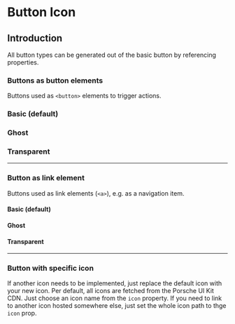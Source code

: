 # Button Icon

## Introduction
All button types can be generated out of the basic button by referencing properties.

### Buttons as button elements
Buttons used as `<button>` elements to trigger actions.

### Basic (default)

<Playground :themeable="true" :childElementLayout="{spacing: 'inline'}">
  <template v-slot={theme}>
    <p-button-icon :theme="theme" />
    <p-button-icon :theme="theme" disabled="true" />
    <p-button-icon loading="true" :theme="theme" />
  </template>
</Playground>

### Ghost

<Playground :themeable="true" :childElementLayout="{spacing: 'inline'}">
  <template v-slot={theme}>
    <p-button-icon variant="ghost" :theme="theme" />
    <p-button-icon variant="ghost" :theme="theme" disabled="true" />
    <p-button-icon variant="ghost" loading="true" :theme="theme" />
  </template>
</Playground>

### Transparent

<Playground :themeable="true" :childElementLayout="{spacing: 'inline'}">
  <template v-slot={theme}>
    <p-button-icon variant="transparent" :theme="theme" />
    <p-button-icon variant="transparent" :theme="theme" disabled="true" />
    <p-button-icon variant="transparent" loading="true" :theme="theme" />
  </template>
</Playground>

---

### Button as link element
Buttons used as link elements (`<a>`), e.g. as a navigation item.

#### Basic (default)
<Playground :themeable="true" :childElementLayout="{spacing: 'inline'}">
  <template v-slot={theme}>
    <p-button-icon href="/lorem/ipsum" :theme="theme" />
    <p-button-icon href="#" disabled="true" :theme="theme" />
    <p-button-icon href="#" loading="true" :theme="theme" />
  </template>
</Playground>

#### Ghost
<Playground :themeable="true" :childElementLayout="{spacing: 'inline'}">
  <template v-slot={theme}>
    <p-button-icon href="/lorem/ipsum" variant="ghost" :theme="theme" />
    <p-button-icon href="#" variant="ghost" disabled :theme="theme" />
    <p-button-icon href="#" variant="ghost" loading="true" :theme="theme" />
  </template>
</Playground>

#### Transparent
<Playground :themeable="true" :childElementLayout="{spacing: 'inline'}">
  <template v-slot={theme}>
    <p-button-icon href="/lorem/ipsum" variant="transparent" :theme="theme" />
    <p-button-icon href="#" variant="transparent" disabled :theme="theme" />
    <p-button-icon href="#" variant="transparent" loading="true" :theme="theme" />
  </template>
</Playground>

---

### Button with specific icon
If another icon needs to be implemented, just replace the default icon with your new icon. Per default, all icons are fetched from the Porsche UI Kit CDN. Just choose an icon name from the `icon` property.
If you need to link to another icon hosted somewhere else, just set the whole icon path to thge `icon` prop.

<Playground :themeable="true" :childElementLayout="{spacing: 'inline'}">
  <template v-slot={theme}>
    <p-button-icon icon="phone" :theme="theme" />
  </template>
</Playground>
